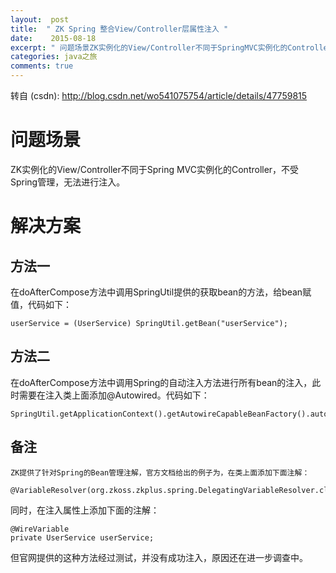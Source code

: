 ```yaml
---
layout:  post
title:  " ZK Spring 整合View/Controller层属性注入 "
date:    2015-08-18
excerpt: " 问题场景ZK实例化的View/Controller不同于SpringMVC实例化的Controller，不受Spring管理，无法进行注入。解决方案方法一在doAfterCompose方法中调用SpringUtil提供的获取bean的方法，给bean赋值，代码如下：userService=(UserService)SpringUtil.getBean(userService)... "
categories: java之旅 
comments: true
---
```

转自 (csdn): http://blog.csdn.net/wo541075754/article/details/47759815
<div class="markdown_views">
 <h1 id="问题场景">问题场景</h1> 
 <p>ZK实例化的View/Controller不同于Spring MVC实例化的Controller，不受Spring管理，无法进行注入。</p> 
 <h1 id="解决方案">解决方案</h1> 
 <h2 id="方法一">方法一</h2> 
 <p>在doAfterCompose方法中调用SpringUtil提供的获取bean的方法，给bean赋值，代码如下：</p> 
 <pre class="prettyprint"><code class=" hljs ini"><span class="hljs-setting">userService = <span class="hljs-value">(UserService) SpringUtil.getBean(<span class="hljs-string">"userService"</span>);</span></span></code></pre> 
 <h2 id="方法二">方法二</h2> 
 <p>在doAfterCompose方法中调用Spring的自动注入方法进行所有bean的注入，此时需要在注入类上面添加@Autowired。代码如下：</p> 
 <pre class="prettyprint"><code class=" hljs avrasm">SpringUtil<span class="hljs-preprocessor">.getApplicationContext</span>()<span class="hljs-preprocessor">.getAutowireCapableBeanFactory</span>()<span class="hljs-preprocessor">.autowireBean</span>(this)<span class="hljs-comment">;</span></code></pre> 
 <h2 id="备注">备注</h2> 
 <pre><code>ZK提供了针对Spring的Bean管理注解，官方文档给出的例子为，在类上面添加下面注解：
</code></pre> 
 <pre class="prettyprint"><code class=" hljs avrasm">@VariableResolver(org<span class="hljs-preprocessor">.zkoss</span><span class="hljs-preprocessor">.zkplus</span><span class="hljs-preprocessor">.spring</span><span class="hljs-preprocessor">.DelegatingVariableResolver</span><span class="hljs-preprocessor">.class</span>)</code></pre> 
 <p>同时，在注入属性上添加下面的注解：</p> 
 <pre class="prettyprint"><code class=" hljs java"><span class="hljs-annotation">@WireVariable</span>
<span class="hljs-keyword">private</span> UserService userService;</code></pre> 
 <p>但官网提供的这种方法经过测试，并没有成功注入，原因还在进一步调查中。</p>
</div>